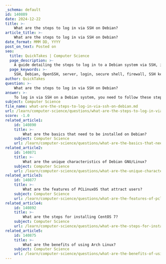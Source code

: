 ```yaml
---
_schema: default
id: 140889
date: 2024-12-22
title: >-
    What are the steps to log in via SSH on Debian?
article_title: >-
    What are the steps to log in via SSH on Debian?
date_format: MMM DD, YYYY
post_on_text: Posted on
seo:
  title: QuickTakes | Computer Science
  page_description: >-
    A guide detailing the steps to log in to a Debian system via SSH, including installation, service checks, firewall configuration, and recommended security practices.
  page_keywords: >-
    SSH, Debian, OpenSSH, server, login, secure shell, firewall, SSH keys, authentication, command line
author: QuickTakes
question: >-
    What are the steps to log in via SSH on Debian?
answer: >-
    To log in via SSH on a Debian system, you need to follow these steps:\n\n### Prerequisites\n1. **Ensure SSH is Installed**: First, make sure that the OpenSSH server is installed on your Debian system. You can install it by running:\n   ```bash\n   sudo apt update\n   sudo apt install openssh-server\n   ```\n\n2. **Check SSH Service Status**: After installation, check if the SSH service is running:\n   ```bash\n   sudo systemctl status ssh\n   ```\n   If it is not running, you can start it with:\n   ```bash\n   sudo systemctl start ssh\n   ```\n\n3. **Firewall Configuration**: Ensure that your firewall allows SSH connections. If you are using `ufw`, you can allow SSH with:\n   ```bash\n   sudo ufw allow ssh\n   ```\n\n### Logging In via SSH\n1. **Obtain the Remote Server's IP Address**: You need the IP address or hostname of the Debian server you want to connect to.\n\n2. **Open a Terminal on Your Local Machine**: Use a terminal application on your local machine (Linux, macOS, or Windows with an SSH client).\n\n3. **Use the SSH Command**: To log in, use the following command:\n   ```bash\n   ssh [username]@[hostname_or_IP]\n   ```\n   Replace `[username]` with your actual username on the Debian server and `[hostname_or_IP]` with the server's hostname or IP address. For example:\n   ```bash\n   ssh user@192.168.1.10\n   ```\n\n4. **Password Authentication**: If you are using password authentication, you will be prompted to enter your password. Note that in Debian 12 and newer versions, SSH password login is disabled by default for security reasons. If you need to enable it, you can do so by editing the SSH configuration file:\n   ```bash\n   sudo nano /etc/ssh/sshd_config\n   ```\n   Look for the line `PasswordAuthentication` and set it to `yes`. After making changes, restart the SSH service:\n   ```bash\n   sudo systemctl restart ssh\n   ```\n\n5. **Using SSH Keys (Recommended)**: For enhanced security, it is recommended to use SSH keys instead of passwords. You can generate an SSH key pair on your local machine with:\n   ```bash\n   ssh-keygen\n   ```\n   Then, copy the public key to the Debian server using:\n   ```bash\n   ssh-copy-id [username]@[hostname_or_IP]\n   ```\n\n### Conclusion\nOnce you have completed these steps, you should be able to log in to your Debian server via SSH. If you encounter any issues, ensure that the SSH service is running and that your firewall settings allow SSH connections.
subject: Computer Science
file_name: what-are-the-steps-to-log-in-via-ssh-on-debian.md
url: /learn/computer-science/questions/what-are-the-steps-to-log-in-via-ssh-on-debian
score: -1.0
related_article1:
    id: 140890
    title: >-
        What are the basics that need to be installed on Debian?
    subject: Computer Science
    url: /learn/computer-science/questions/what-are-the-basics-that-need-to-be-installed-on-debian
related_article2:
    id: 140871
    title: >-
        What are the unique characteristics of Debian GNU/Linux?
    subject: Computer Science
    url: /learn/computer-science/questions/what-are-the-unique-characteristics-of-debian-gnulinux
related_article3:
    id: 140877
    title: >-
        What are the features of PCLinuxOS that attract users?
    subject: Computer Science
    url: /learn/computer-science/questions/what-are-the-features-of-pclinuxos-that-attract-users
related_article4:
    id: 140892
    title: >-
        What are the steps for installing CentOS 7?
    subject: Computer Science
    url: /learn/computer-science/questions/what-are-the-steps-for-installing-centos-7
related_article5:
    id: 140875
    title: >-
        What are the benefits of using Arch Linux?
    subject: Computer Science
    url: /learn/computer-science/questions/what-are-the-benefits-of-using-arch-linux
---
```


&nbsp;